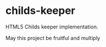 childs-keeper
=============
HTML5 Childs keeper implementation.

May this project be fruitful and multiply
